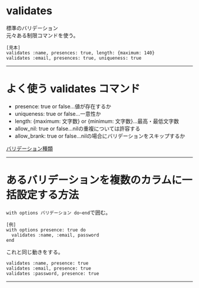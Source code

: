 # validates
標準のバリデーション    
元々ある制限コマンドを使う。
~~~
[見本]
validates :name, presences: true, length: {maximum: 140}
validates :email, presences: true, uniqueness: true
~~~
***

# よく使う validates コマンド
- presence: true or false...値が存在するか    
- uniqueness: true or false...一意性か    
- length: {maximum: 文字数} or {minimum: 文字数}...最高・最低文字数
- allow_nil: true or false...nilの重複については許容する
- allow_brank: true or false...nilの場合にバリデーションをスキップするか
    
[バリデーション種類](https://railsguides.jp/active_record_validations.html#numericality)
***

# あるバリデーションを複数のカラムに一括設定する方法
`with options バリデーション do~end`で囲む。
~~~
[例]
with options presence: true do
  validates :name, :email, password
end
~~~

これと同じ動きをする。
~~~
validates :name, presence: true
validates :email, presence: true
validates :password, presence: true
~~~
***
